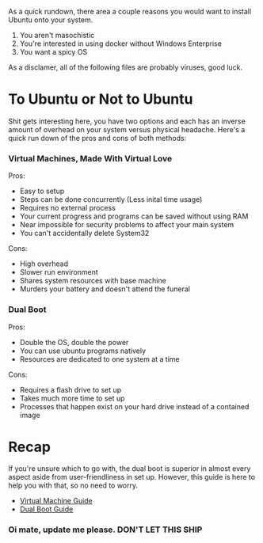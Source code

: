 As a quick rundown, there area a couple reasons you would want to install Ubuntu onto your system.

1. You aren't masochistic
2. You're interested in using docker without Windows Enterprise
3. You want a spicy OS

As a disclamer, all of the following files are probably viruses, good luck.

# To Ubuntu or Not to Ubuntu

Shit gets interesting here, you have two options and each has an inverse amount of overhead on your system versus physical headache. Here's a quick run down of the pros and cons of both methods:

### Virtual Machines, Made With Virtual Love

Pros:
- Easy to setup
- Steps can be done concurrently (Less inital time usage)
- Requires no external process
- Your current progress and programs can be saved without using RAM
- Near impossible for security problems to affect your main system
- You can't accidentally delete System32

Cons:
- High overhead
- Slower run environment
- Shares system resources with base machine
- Murders your battery and doesn't attend the funeral

### Dual Boot

Pros:
- Double the OS, double the power
- You can use ubuntu programs natively
- Resources are dedicated to one system at a time

Cons:
- Requires a flash drive to set up
- Takes much more time to set up
- Processes that happen exist on your hard drive instead of a contained image

# Recap

If you're unsure which to go with, the dual boot is superior in almost every aspect aside from user-friendliness in set up. However, this guide is here to help you with that, so no need to worry.

* [Virtual Machine Guide][]
* [Dual Boot Guide][]

### Oi mate, update me please. DON'T LET THIS SHIP
[Virtual Machine Guide]: <https://github.com/stanford-ssi/habmc-tutorials/blob/master/Ubuntu/Ubuntu_Virtual_Machine.md>
[Dual Boot Guide]: <https://github.com/stanford-ssi/habmc-tutorials/blob/master/Ubuntu/Ubuntu_Dual_Boot.md>
